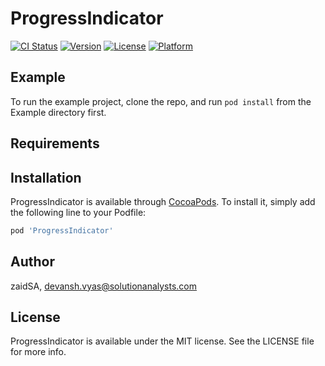# ProgressIndicator

[![CI Status](https://img.shields.io/travis/zaidSA/ProgressIndicator.svg?style=flat)](https://travis-ci.org/zaidSA/ProgressIndicator)
[![Version](https://img.shields.io/cocoapods/v/ProgressIndicator.svg?style=flat)](https://cocoapods.org/pods/ProgressIndicator)
[![License](https://img.shields.io/cocoapods/l/ProgressIndicator.svg?style=flat)](https://cocoapods.org/pods/ProgressIndicator)
[![Platform](https://img.shields.io/cocoapods/p/ProgressIndicator.svg?style=flat)](https://cocoapods.org/pods/ProgressIndicator)

## Example

To run the example project, clone the repo, and run `pod install` from the Example directory first.

## Requirements

## Installation

ProgressIndicator is available through [CocoaPods](https://cocoapods.org). To install
it, simply add the following line to your Podfile:

```ruby
pod 'ProgressIndicator'
```

## Author

zaidSA, devansh.vyas@solutionanalysts.com

## License

ProgressIndicator is available under the MIT license. See the LICENSE file for more info.
